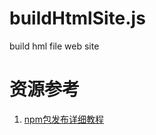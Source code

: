 # buildHtmlSite.js
build hml file web site

# 资源参考
1. [npm包发布详细教程](https://blog.csdn.net/u010059669/article/details/109715342)


